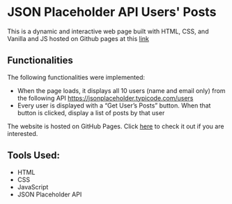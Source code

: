 # JSON Placeholder API Users' Posts

This is a dynamic and interactive web page built with HTML, CSS, and Vanilla and JS hosted on Github pages at this [link](https://alain-kubwayo.github.io/json-placeholder-api-user-posts/)

## Functionalities

The following functionalities were implemented: 

* When the page loads, it displays all 10 users (name and email only) from the following API 
https://jsonplaceholder.typicode.com/users 
* Every user is displayed with a “Get User’s Posts” button. When that button is clicked, display a list of posts by that user 

The website is hosted on GitHub Pages. Click [here](https://alain-kubwayo.github.io/json-placeholder-api-user-posts/) to check it out if you are interested. 

## Tools Used:
* HTML
* CSS
* JavaScript
* JSON Placeholder API
